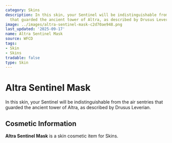 ```yaml
---
category: Skins
description: In this skin, your Sentinel will be indistinguishable from the air sentries
  that guarded the ancient tower of Altra, as described by Drusus Leverian.
image: ../images/altra-sentinel-mask-c2d70ae948.png
last_updated: '2025-09-17'
name: Altra Sentinel Mask
source: WFCD
tags:
- Skin
- Skins
tradable: false
type: Skin
---
```


# Altra Sentinel Mask

In this skin, your Sentinel will be indistinguishable from the air sentries that guarded the ancient tower of Altra, as described by Drusus Leverian.

## Cosmetic Information

**Altra Sentinel Mask** is a skin cosmetic item for Skins.

